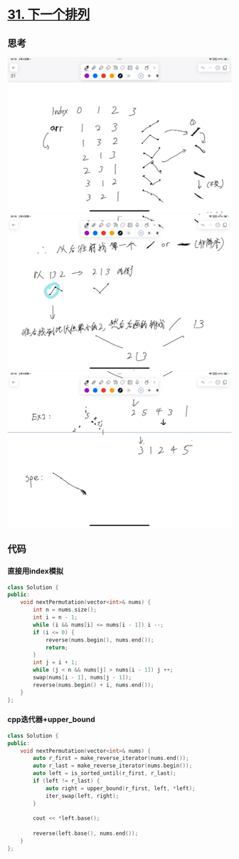 # [31. 下一个排列](https://leetcode.cn/problems/next-permutation/description/)

## 思考

![15](../images/15.jpg)
![16](../images/16.jpg)
![17](../images/17.jpg)

## 代码

### 直接用index模拟

```c++
class Solution {
public:
    void nextPermutation(vector<int>& nums) {
        int n = nums.size();
        int i = n - 1;
        while (i && nums[i] <= nums[i - 1]) i --;
        if (i <= 0) {
            reverse(nums.begin(), nums.end());
            return;
        }
        int j = i + 1;
        while (j < n && nums[j] > nums[i - 1]) j ++;
        swap(nums[i - 1], nums[j - 1]);
        reverse(nums.begin() + i, nums.end());
    }
};
```
### cpp迭代器+upper_bound

```c++
class Solution {
public:
    void nextPermutation(vector<int>& nums) {
        auto r_first = make_reverse_iterator(nums.end());
        auto r_last = make_reverse_iterator(nums.begin());
        auto left = is_sorted_until(r_first, r_last);
        if (left != r_last) {
            auto right = upper_bound(r_first, left, *left);
            iter_swap(left, right);
        }

        cout << *left.base();

        reverse(left.base(), nums.end());
    }
};
```
